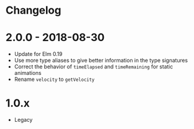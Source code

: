 # Changelog

# 2.0.0 - 2018-08-30
- Update for Elm 0.19
- Use more type aliases to give better information in the type signatures
- Correct the behavior of `timeElapsed` and `timeRemaining` for static animations
- Rename `velocity` to `getVelocity`

# 1.0.x
- Legacy
